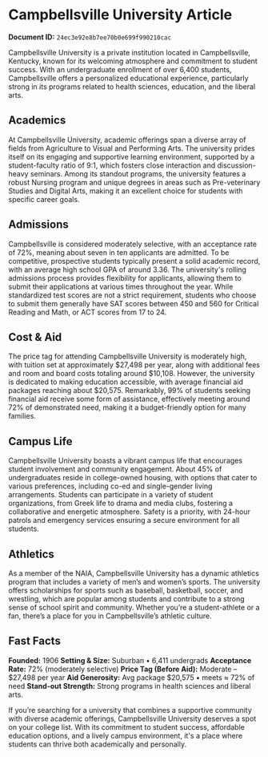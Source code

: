 # Campbellsville University Article

**Document ID:** `24ec3e92e8b7ee70b0e699f990210cac`

Campbellsville University is a private institution located in Campbellsville, Kentucky, known for its welcoming atmosphere and commitment to student success. With an undergraduate enrollment of over 6,400 students, Campbellsville offers a personalized educational experience, particularly strong in its programs related to health sciences, education, and the liberal arts.

## Academics
At Campbellsville University, academic offerings span a diverse array of fields from Agriculture to Visual and Performing Arts. The university prides itself on its engaging and supportive learning environment, supported by a student-faculty ratio of 9:1, which fosters close interaction and discussion-heavy seminars. Among its standout programs, the university features a robust Nursing program and unique degrees in areas such as Pre-veterinary Studies and Digital Arts, making it an excellent choice for students with specific career goals.

## Admissions
Campbellsville is considered moderately selective, with an acceptance rate of 72%, meaning about seven in ten applicants are admitted. To be competitive, prospective students typically present a solid academic record, with an average high school GPA of around 3.36. The university's rolling admissions process provides flexibility for applicants, allowing them to submit their applications at various times throughout the year. While standardized test scores are not a strict requirement, students who choose to submit them generally have SAT scores between 450 and 560 for Critical Reading and Math, or ACT scores from 17 to 24.

## Cost & Aid
The price tag for attending Campbellsville University is moderately high, with tuition set at approximately $27,498 per year, along with additional fees and room and board costs totaling around $10,108. However, the university is dedicated to making education accessible, with average financial aid packages reaching about $20,575. Remarkably, 99% of students seeking financial aid receive some form of assistance, effectively meeting around 72% of demonstrated need, making it a budget-friendly option for many families.

## Campus Life
Campbellsville University boasts a vibrant campus life that encourages student involvement and community engagement. About 45% of undergraduates reside in college-owned housing, with options that cater to various preferences, including co-ed and single-gender living arrangements. Students can participate in a variety of student organizations, from Greek life to drama and media clubs, fostering a collaborative and energetic atmosphere. Safety is a priority, with 24-hour patrols and emergency services ensuring a secure environment for all students.

## Athletics
As a member of the NAIA, Campbellsville University has a dynamic athletics program that includes a variety of men’s and women’s sports. The university offers scholarships for sports such as baseball, basketball, soccer, and wrestling, which are popular among students and contribute to a strong sense of school spirit and community. Whether you’re a student-athlete or a fan, there’s a place for you in Campbellsville’s athletic culture.

## Fast Facts
**Founded:** 1906
**Setting & Size:** Suburban • 6,411 undergrads
**Acceptance Rate:** 72% (moderately selective)
**Price Tag (Before Aid):** Moderate – $27,498 per year
**Aid Generosity:** Avg package $20,575 • meets ≈ 72% of need
**Stand-out Strength:** Strong programs in health sciences and liberal arts.

If you’re searching for a university that combines a supportive community with diverse academic offerings, Campbellsville University deserves a spot on your college list. With its commitment to student success, affordable education options, and a lively campus environment, it's a place where students can thrive both academically and personally.
